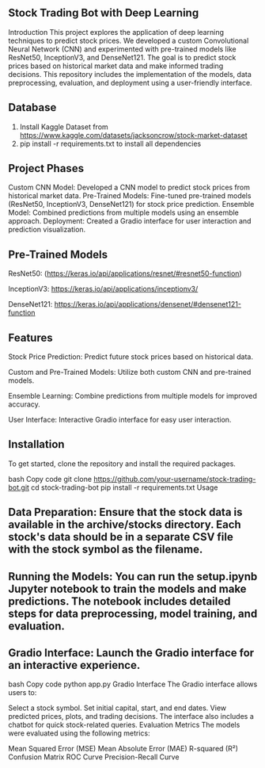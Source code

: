 ## Stock Trading Bot with Deep Learning
Introduction
This project explores the application of deep learning techniques to predict stock prices. We developed a custom Convolutional Neural Network (CNN) and experimented with pre-trained models like ResNet50, InceptionV3, and DenseNet121. The goal is to predict stock prices based on historical market data and make informed trading decisions. This repository includes the implementation of the models, data preprocessing, evaluation, and deployment using a user-friendly interface.

## Database
1) Install Kaggle Dataset from https://www.kaggle.com/datasets/jacksoncrow/stock-market-dataset
2) pip install -r requirements.txt to install all dependencies


## Project Phases
Custom CNN Model: Developed a CNN model to predict stock prices from historical market data.
Pre-Trained Models: Fine-tuned pre-trained models (ResNet50, InceptionV3, DenseNet121) for stock price prediction.
Ensemble Model: Combined predictions from multiple models using an ensemble approach.
Deployment: Created a Gradio interface for user interaction and prediction visualization.


## Pre-Trained Models
ResNet50: (https://keras.io/api/applications/resnet/#resnet50-function)

InceptionV3: https://keras.io/api/applications/inceptionv3/

DenseNet121: https://keras.io/api/applications/densenet/#densenet121-function

## Features
Stock Price Prediction: Predict future stock prices based on historical data.

Custom and Pre-Trained Models: Utilize both custom CNN and pre-trained models.

Ensemble Learning: Combine predictions from multiple models for improved accuracy.

User Interface: Interactive Gradio interface for easy user interaction.

## Installation
To get started, clone the repository and install the required packages.

bash
Copy code
git clone https://github.com/your-username/stock-trading-bot.git
cd stock-trading-bot
pip install -r requirements.txt
Usage

## Data Preparation: Ensure that the stock data is available in the archive/stocks directory. Each stock's data should be in a separate CSV file with the stock symbol as the filename.

## Running the Models: You can run the setup.ipynb Jupyter notebook to train the models and make predictions. The notebook includes detailed steps for data preprocessing, model training, and evaluation.

## Gradio Interface: Launch the Gradio interface for an interactive experience.

bash
Copy code
python app.py
Gradio Interface
The Gradio interface allows users to:

Select a stock symbol.
Set initial capital, start, and end dates.
View predicted prices, plots, and trading decisions.
The interface also includes a chatbot for quick stock-related queries.
Evaluation Metrics
The models were evaluated using the following metrics:

Mean Squared Error (MSE)
Mean Absolute Error (MAE)
R-squared (R²)
Confusion Matrix
ROC Curve
Precision-Recall Curve
